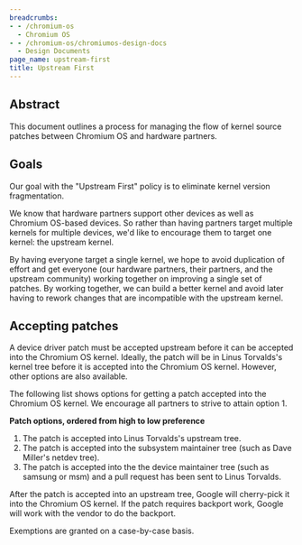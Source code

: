 ```yaml
---
breadcrumbs:
- - /chromium-os
  - Chromium OS
- - /chromium-os/chromiumos-design-docs
  - Design Documents
page_name: upstream-first
title: Upstream First
---
```


## Abstract

This document outlines a process for managing the flow of kernel source patches
between Chromium OS and hardware partners.

## Goals

Our goal with the "Upstream First" policy is to eliminate kernel version
fragmentation.

We know that hardware partners support other devices as well as Chromium
OS-based devices. So rather than having partners target multiple kernels for
multiple devices, we'd like to encourage them to target one kernel: the upstream
kernel.

By having everyone target a single kernel, we hope to avoid duplication of
effort and get everyone (our hardware partners, their partners, and the upstream
community) working together on improving a single set of patches. By working
together, we can build a better kernel and avoid later having to rework changes
that are incompatible with the upstream kernel.

## Accepting patches

A device driver patch must be accepted upstream before it can be accepted into
the Chromium OS kernel. Ideally, the patch will be in Linus Torvalds's kernel
tree before it is accepted into the Chromium OS kernel. However, other options
are also available.

The following list shows options for getting a patch accepted into the Chromium
OS kernel. We encourage all partners to strive to attain option 1.

**Patch options, ordered from high to low preference**

1.  The patch is accepted into Linus Torvalds's upstream tree.
2.  The patch is accepted into the subsystem maintainer tree (such as
            Dave Miller's netdev tree).
3.  The patch is accepted into the the device maintainer tree (such as
            samsung or msm) and a pull request has been sent to Linus Torvalds.

After the patch is accepted into an upstream tree, Google will cherry-pick it
into the Chromium OS kernel. If the patch requires backport work, Google will
work with the vendor to do the backport.

Exemptions are granted on a case-by-case basis.